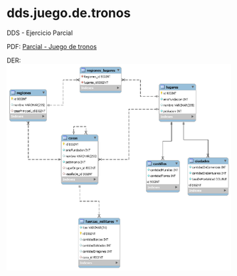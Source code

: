 # dds.juego.de.tronos
DDS - Ejercicio Parcial

PDF: [Parcial - Juego de tronos](https://github.com/martindipaolo/dds-juego-de-tronos/blob/master/DDS%20-%20Segundo%20Parcial%20-%202014_11_7%20-%20Juego%20de%20Tronos.pdf)

DER:
![DER.juego.de.tronos](https://github.com/martindipaolo/dds-juego-de-tronos/blob/master/DER_dds.juego.de.tronos.png)
